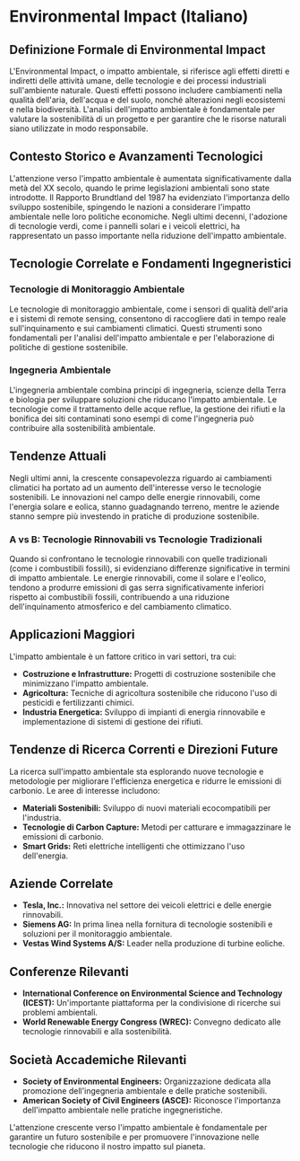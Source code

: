 # Environmental Impact (Italiano)

## Definizione Formale di Environmental Impact

L'Environmental Impact, o impatto ambientale, si riferisce agli effetti diretti e indiretti delle attività umane, delle tecnologie e dei processi industriali sull'ambiente naturale. Questi effetti possono includere cambiamenti nella qualità dell'aria, dell'acqua e del suolo, nonché alterazioni negli ecosistemi e nella biodiversità. L'analisi dell'impatto ambientale è fondamentale per valutare la sostenibilità di un progetto e per garantire che le risorse naturali siano utilizzate in modo responsabile.

## Contesto Storico e Avanzamenti Tecnologici

L'attenzione verso l'impatto ambientale è aumentata significativamente dalla metà del XX secolo, quando le prime legislazioni ambientali sono state introdotte. Il Rapporto Brundtland del 1987 ha evidenziato l'importanza dello sviluppo sostenibile, spingendo le nazioni a considerare l'impatto ambientale nelle loro politiche economiche. Negli ultimi decenni, l'adozione di tecnologie verdi, come i pannelli solari e i veicoli elettrici, ha rappresentato un passo importante nella riduzione dell'impatto ambientale.

## Tecnologie Correlate e Fondamenti Ingegneristici

### Tecnologie di Monitoraggio Ambientale

Le tecnologie di monitoraggio ambientale, come i sensori di qualità dell'aria e i sistemi di remote sensing, consentono di raccogliere dati in tempo reale sull'inquinamento e sui cambiamenti climatici. Questi strumenti sono fondamentali per l'analisi dell'impatto ambientale e per l'elaborazione di politiche di gestione sostenibile.

### Ingegneria Ambientale

L'ingegneria ambientale combina principi di ingegneria, scienze della Terra e biologia per sviluppare soluzioni che riducano l'impatto ambientale. Le tecnologie come il trattamento delle acque reflue, la gestione dei rifiuti e la bonifica dei siti contaminati sono esempi di come l'ingegneria può contribuire alla sostenibilità ambientale.

## Tendenze Attuali

Negli ultimi anni, la crescente consapevolezza riguardo ai cambiamenti climatici ha portato ad un aumento dell'interesse verso le tecnologie sostenibili. Le innovazioni nel campo delle energie rinnovabili, come l'energia solare e eolica, stanno guadagnando terreno, mentre le aziende stanno sempre più investendo in pratiche di produzione sostenibile.

### A vs B: Tecnologie Rinnovabili vs Tecnologie Tradizionali

Quando si confrontano le tecnologie rinnovabili con quelle tradizionali (come i combustibili fossili), si evidenziano differenze significative in termini di impatto ambientale. Le energie rinnovabili, come il solare e l'eolico, tendono a produrre emissioni di gas serra significativamente inferiori rispetto ai combustibili fossili, contribuendo a una riduzione dell'inquinamento atmosferico e del cambiamento climatico.

## Applicazioni Maggiori

L'impatto ambientale è un fattore critico in vari settori, tra cui:

- **Costruzione e Infrastrutture:** Progetti di costruzione sostenibile che minimizzano l'impatto ambientale.
- **Agricoltura:** Tecniche di agricoltura sostenibile che riducono l'uso di pesticidi e fertilizzanti chimici.
- **Industria Energetica:** Sviluppo di impianti di energia rinnovabile e implementazione di sistemi di gestione dei rifiuti.

## Tendenze di Ricerca Correnti e Direzioni Future

La ricerca sull'impatto ambientale sta esplorando nuove tecnologie e metodologie per migliorare l'efficienza energetica e ridurre le emissioni di carbonio. Le aree di interesse includono:

- **Materiali Sostenibili:** Sviluppo di nuovi materiali ecocompatibili per l'industria.
- **Tecnologie di Carbon Capture:** Metodi per catturare e immagazzinare le emissioni di carbonio.
- **Smart Grids:** Reti elettriche intelligenti che ottimizzano l'uso dell'energia.

## Aziende Correlate

- **Tesla, Inc.:** Innovativa nel settore dei veicoli elettrici e delle energie rinnovabili.
- **Siemens AG:** In prima linea nella fornitura di tecnologie sostenibili e soluzioni per il monitoraggio ambientale.
- **Vestas Wind Systems A/S:** Leader nella produzione di turbine eoliche.

## Conferenze Rilevanti

- **International Conference on Environmental Science and Technology (ICEST):** Un'importante piattaforma per la condivisione di ricerche sui problemi ambientali.
- **World Renewable Energy Congress (WREC):** Convegno dedicato alle tecnologie rinnovabili e alla sostenibilità.

## Società Accademiche Rilevanti

- **Society of Environmental Engineers:** Organizzazione dedicata alla promozione dell'ingegneria ambientale e delle pratiche sostenibili.
- **American Society of Civil Engineers (ASCE):** Riconosce l'importanza dell'impatto ambientale nelle pratiche ingegneristiche.

L'attenzione crescente verso l'impatto ambientale è fondamentale per garantire un futuro sostenibile e per promuovere l'innovazione nelle tecnologie che riducono il nostro impatto sul pianeta.